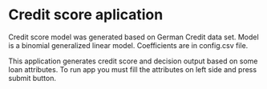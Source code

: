 # Credit score aplication

Credit score model was generated based on German Credit data set.
Model is a binomial generalized linear model. Coefficients are in config.csv file.

This application generates credit score and decision output based on some loan attributes.
To run app you must fill the attributes on left side and press submit button. 